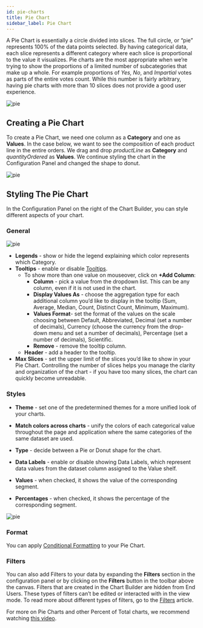 ```yaml
---
id: pie-charts
title: Pie Chart
sidebar_label: Pie Chart
---
```


<div style={{textAlign: "justify"}}>

A Pie Chart is essentially a circle divided into slices. The full circle, or “pie” represents 100% of the data points selected. By having categorical data, each slice represents a different category where each slice is proportional to the value it visualizes. Pie charts are the most appropriate when we’re trying to show the proportions of a limited number of subcategories that make up a whole. For example proportions of *Yes, No*, and *Impartial* votes as parts of the entire votes count. While this number is fairly arbitrary, having pie charts with more than 10 slices does not provide a good user experience.

![pie](https://s3.amazonaws.com/cdn.qrvey.com/documentation_assets/ui-docs/dataviews/chart-types-all/Pie/pie.png#thumbnail)

## Creating a Pie Chart
To create a Pie Chart, we need one column as a **Category** and one as **Values**.
In the case below, we want to see the composition of each product line in the entire orders. 
We drag and drop *productLine* as **Category** and *quantityOrdered* as **Values**. We continue styling the chart in the Configuration Panel and changed the shape to donut.

![pie](https://s3.amazonaws.com/cdn.qrvey.com/documentation_assets/ui-docs/dataviews/chart-types-all/Pie/create.gif#thumbnail)



## Styling The Pie Chart
In the Configuration Panel on the right of the Chart Builder, you can style different aspects of your chart.

### General 
![pie](https://s3.amazonaws.com/cdn.qrvey.com/documentation_assets/ui-docs/dataviews/chart-types-all/Pie/general.png#thumbnail-40)

* **Legends** - show or hide the legend explaining which color represents which Category.
* **Tooltips** - enable or disable [Tooltips](../../chart-builder/tooltips.md).
  * To show more than one value on mouseover, click on **+Add Column**:
      * **Column** - pick a value from the dropdown list. This can be any column, even if it is not used in the chart.
      * **Display Values As** - choose the aggregation type for each additional column you’d like to display in the tooltip (Sum, Average, Median, Count, Distinct Count, Minimum, Maximum).
      * **Values Format**- set the format of the values on the scale choosing between Default, Abbreviated, Decimal (set a number of decimals), Currency (choose the currency from the drop-down menu and set a number of decimals), Percentage (set a number of decimals), Scientific.
      * **Remove** - remove the tooltip column.
  * **Header** - add a header to the tooltip. 
* **Max Slices** - set the upper limit of the slices you’d like to show in your Pie Chart. Controlling the number of slices helps you manage the clarity and organization of the chart - if you have too many slices, the chart can quickly become unreadable.

### Styles
* **Theme** - set one of the predetermined themes for a more unified look of your charts.

* **Match colors across charts** - unify the colors of each categorical value throughout the page and application where the same categories of the same dataset are used.

* **Type** - decide between a Pie or Donut shape for the chart.

* **Data Labels** - enable or disable showing Data Labels, which represent data values from the dataset column assigned to the Value shelf.

* **Values** - when checked, it shows the value of the corresponding segment. 

* **Percentages** - when checked, it shows the percentage of the corresponding segment.

![pie](https://s3.amazonaws.com/cdn.qrvey.com/documentation_assets/ui-docs/dataviews/chart-types-all/Pie/values.png#thumbnail) 


### Format
You can apply [Conditional Formatting](../../dataviews/chart-builder/chart-configuration/format.md#small-multiples#conditional-formatting) to your Pie Chart.

### Filters
You can also add Filters to your data by expanding the **Filters** section in the configuration panel or by clicking on the **Filters** button in the toolbar above the canvas. 
Filters that are created in the Chart Builder are hidden from End Users. These types of filters can’t be edited or interacted with in the view mode. To read more about different types of filters, go to the [Filters](../../dataviews/chart-builder/chart-configuration/chart-filters.md) article.


For more on Pie Charts and other Percent of Total charts, we recommend watching <a href="/docs/video-training/building-qrvey-sample/percent-total-charts" target="_blank">this video</a>.


</div>
